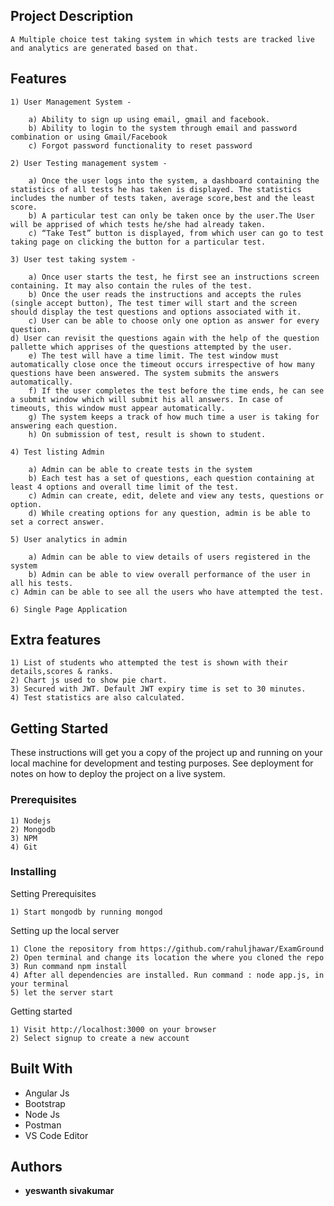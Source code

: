 




## Project Description

```
A Multiple choice test taking system in which tests are tracked live and analytics are generated based on that. 

```

## Features
	
	1) User Management System -

		a) Ability to sign up using email, gmail and facebook.
		b) Ability to login to the system through email and password combination or using Gmail/Facebook
		c) Forgot password functionality to reset password

	2) User Testing management system -

		a) Once the user logs into the system, a dashboard containing the statistics of all tests he has taken is displayed. The statistics includes the number of tests taken, average score,best and the least score.
		b) A particular test can only be taken once by the user.The User will be apprised of which tests he/she had already taken. 
		c) “Take Test” button is displayed, from which user can go to test taking page on clicking the button for a particular test.

	3) User test taking system -

		a) Once user starts the test, he first see an instructions screen containing. It may also contain the rules of the test.
		b) Once the user reads the instructions and accepts the rules (single accept button), The test timer will start and the screen should display the test questions and options associated with it.
		c) User can be able to choose only one option as answer for every question.
    d) User can revisit the questions again with the help of the question pallette which apprises of the questions attempted by the user.
		e) The test will have a time limit. The test window must automatically close once the timeout occurs irrespective of how many questions have been answered. The system submits the answers automatically.
		f) If the user completes the test before the time ends, he can see a submit window which will submit his all answers. In case of timeouts, this window must appear automatically.
		g) The system keeps a track of how much time a user is taking for answering each question. 
		h) On submission of test, result is shown to student. 

	4) Test listing Admin

		a) Admin can be able to create tests in the system
		b) Each test has a set of questions, each question containing at least 4 options and overall time limit of the test. 
		c) Admin can create, edit, delete and view any tests, questions or option.
		d) While creating options for any question, admin is be able to set a correct answer. 

	5) User analytics in admin

		a) Admin can be able to view details of users registered in the system
		b) Admin can be able to view overall performance of the user in all his tests.
    c) Admin can be able to see all the users who have attempted the test.

	6) Single Page Application
	
## Extra features

	1) List of students who attempted the test is shown with their details,scores & ranks.
	2) Chart js used to show pie chart.
	3) Secured with JWT. Default JWT expiry time is set to 30 minutes.
	4) Test statistics are also calculated.
	

## Getting Started

These instructions will get you a copy of the project up and running on your local machine for development and testing purposes. See deployment for notes on how to deploy the project on a live system.

### Prerequisites

	1) Nodejs
	2) Mongodb
	3) NPM
	4) Git

### Installing

Setting Prerequisites

```
1) Start mongodb by running mongod

```

Setting up the local server

```
1) Clone the repository from https://github.com/rahuljhawar/ExamGround
2) Open terminal and change its location the where you cloned the repo
3) Run command npm install
4) After all dependencies are installed. Run command : node app.js, in your terminal
5) let the server start
```

Getting started

```
1) Visit http://localhost:3000 on your browser
2) Select signup to create a new account

```

## Built With

* Angular Js
* Bootstrap
* Node Js
* Postman
* VS Code Editor


## Authors

* **yeswanth sivakumar** 
